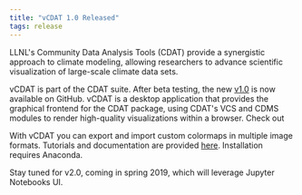 ```yaml
---
title: "vCDAT 1.0 Released"
tags: release
---
```


LLNL's Community Data Analysis Tools (CDAT) provide a synergistic approach to climate modeling, allowing researchers to advance scientific visualization of large-scale climate data sets.

vCDAT is part of the CDAT suite. After beta testing, the new [v1.0](https://github.com/CDAT/vcdat/releases/tag/1.0.0) is now available on GitHub. vCDAT is a desktop application that provides the graphical frontend for the CDAT package, using CDAT's VCS and CDMS modules to render high-quality visualizations within a browser. Check out 

With vCDAT you can export and import custom colormaps in multiple image formats. Tutorials and documentation are provided [here](https://cdat.github.io/vcdat/docs/html/user_install.html). Installation requires Anaconda.

Stay tuned for v2.0, coming in spring 2019, which will leverage Jupyter Notebooks UI.
